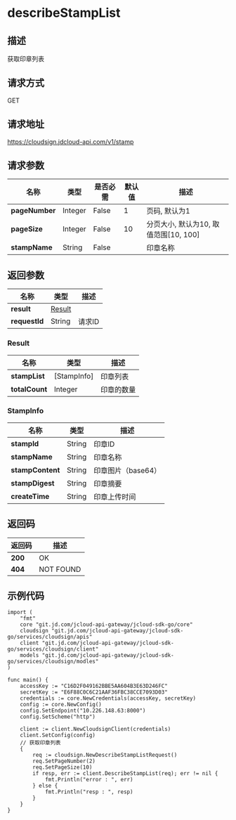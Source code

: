 # describeStampList

## 描述

获取印章列表

## 请求方式

GET

## 请求地址

https://cloudsign.jdcloud-api.com/v1/stamp

## 请求参数

| 名称           | 类型    | 是否必需 | 默认值 | 描述                                  |
| -------------- | ------- | -------- | ------ | ------------------------------------- |
| **pageNumber** | Integer | False    | 1      | 页码, 默认为1                         |
| **pageSize**   | Integer | False    | 10     | 分页大小, 默认为10, 取值范围[10, 100] |
| **stampName**  | String  | False    |        | 印章名称                              |

## 返回参数

| 名称          | 类型                                                         | 描述   |
| ------------- | ------------------------------------------------------------ | ------ |
| **result**    | [Result](https://github.com/liangzy3/cn/blob/Electronic-Signature-1/API/Electronic-Signature/Stamp-Management/describeStampList.md#result) |        |
| **requestId** | String                                                       | 请求ID |

### Result

| 名称           | 类型                                                         | 描述       |
| -------------- | ------------------------------------------------------------ | ---------- |
| **stampList**  | [StampInfo[\]](https://github.com/liangzy3/cn/blob/Electronic-Signature-1/API/Electronic-Signature/Stamp-Management/describeStampList.md#stampinfo) | 印章列表   |
| **totalCount** | Integer                                                      | 印章的数量 |

### StampInfo

| 名称             | 类型   | 描述               |
| ---------------- | ------ | ------------------ |
| **stampId**      | String | 印章ID             |
| **stampName**    | String | 印章名称           |
| **stampContent** | String | 印章图片（base64） |
| **stampDigest**  | String | 印章摘要           |
| **createTime**   | String | 印章上传时间       |

## 返回码

| 返回码  | 描述      |
| ------- | --------- |
| **200** | OK        |
| **404** | NOT FOUND |

## 示例代码

```
import (
	"fmt"
	core "git.jd.com/jcloud-api-gateway/jcloud-sdk-go/core"
	cloudsign "git.jd.com/jcloud-api-gateway/jcloud-sdk-go/services/cloudsign/apis"
	client "git.jd.com/jcloud-api-gateway/jcloud-sdk-go/services/cloudsign/client"
	models "git.jd.com/jcloud-api-gateway/jcloud-sdk-go/services/cloudsign/modles"
)

func main() {
	accessKey := "C16D2F049162BBE5AA604B3E63D246FC"
	secretKey := "E6F88C0C6C21AAF36FBC38CCE7093D03"
	credentials := core.NewCredentials(accessKey, secretKey)
	config := core.NewConfig()
	config.SetEndpoint("10.226.148.63:8000")
	config.SetScheme("http")

	client := client.NewCloudsignClient(credentials)
	client.SetConfig(config)
	// 获取印章列表
	{
		req := cloudsign.NewDescribeStampListRequest()
		req.SetPageNumber(2)
		req.SetPageSize(10)
		if resp, err := client.DescribeStampList(req); err != nil {
			fmt.Println("error : ", err)
		} else {
			fmt.Println("resp : ", resp)
		}
	}
}
```

